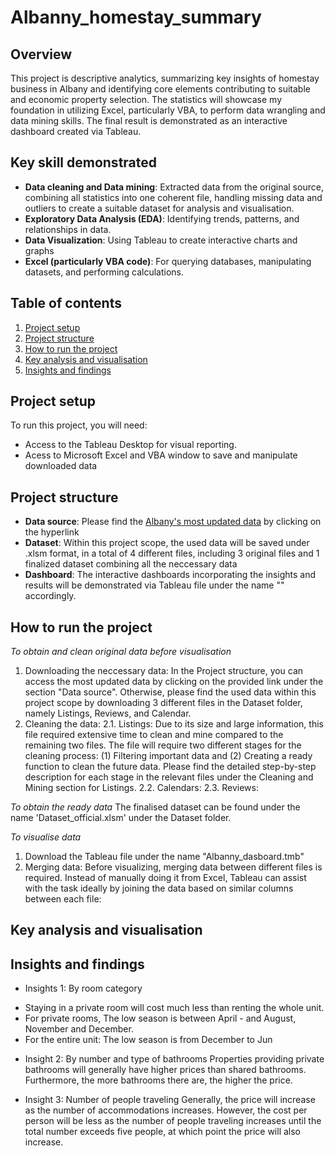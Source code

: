 # Albanny_homestay_summary
## Overview

This project is descriptive analytics, summarizing key insights of homestay business in Albany and identifying core elements contributing to suitable and economic property selection. The statistics will showcase my foundation in utilizing Excel, particularly VBA, to perform data wrangling and data mining skills. The final result is demonstrated as an interactive dashboard created via Tableau. 

## Key skill demonstrated
* **Data cleaning and Data mining**: Extracted data from the original source, combining all statistics into one coherent file, handling missing data and outliers to create a suitable dataset for analysis and visualisation.
* **Exploratory Data Analysis (EDA)**: Identifying trends, patterns, and relationships in data.
* **Data Visualization**: Using Tableau to create interactive charts and graphs 
* **Excel (particularly VBA code)**: For querying databases, manipulating datasets, and performing calculations. 

## Table of contents
1. [Project setup](#project-setup)
2. [Project structure](#project-structure)
3. [How to run the project](#how-to-run-the-project)
4. [Key analysis and visualisation](#key-analysis-and-visualisation)
5. [Insights and findings](#insights-and-findings)

## Project setup
To run this project, you will need: 

* Access to the Tableau Desktop for visual reporting.
* Acess to Microsoft Excel and VBA window to save and manipulate downloaded data

## Project structure
* **Data source**: Please find the [Albany's most updated data](https://insideairbnb.com/get-the-data/) by clicking on the hyperlink
* **Dataset**: Within this project scope, the used data will be saved under .xlsm format, in a total of 4 different files, including 3 original files and 1 finalized dataset combining all the neccessary data
* **Dashboard**: The interactive dashboards incorporating the insights and results will be demonstrated via Tableau file under the name "" accordingly.

## How to run the project
*To obtain and clean original data before visualisation*
1. Downloading the neccessary data: In the Project structure, you can access the most updated data by clicking on the provided link under the section "Data source". Otherwise, please find the used data within this project scope by downloading 3 different files in the Dataset folder, namely Listings, Reviews, and Calendar.
2. Cleaning the data:
2.1. Listings: Due to its size and large information, this file required extensive time to clean and mine compared to the remaining two files. The file will require two different stages for the cleaning process: (1) Filtering important data and (2) Creating a ready function to clean the future data. Please find the detailed step-by-step description for each stage in the relevant files under the Cleaning and Mining section for Listings.
2.2. Calendars:
2.3. Reviews:

*To obtain the ready data*
The finalised dataset can be found under the name 'Dataset_official.xlsm' under the Dataset folder. 

*To visualise data*
1. Download the Tableau file under the name "Albanny_dasboard.tmb"
2. Merging data: Before visualizing, merging data between different files is required. Instead of manually doing it from Excel, Tableau can assist with the task ideally by joining the data based on similar columns between each file:



## Key analysis and visualisation

## Insights and findings
* Insights 1: By room category
- Staying in a private room will cost much less than renting the whole unit. 
- For private rooms, The low season is between April - and August, November and December.
- For the entire unit: The low season is from December to Jun

* Insight 2: By number and type of bathrooms
Properties providing private bathrooms will generally have higher prices than shared bathrooms. Furthermore, the more bathrooms there are, the higher the price.

* Insight 3: Number of people traveling 
Generally, the price will increase as the number of accommodations increases. However, the cost per person will be less as the number of people traveling increases until the total number exceeds five people, at which point the price will also increase.

